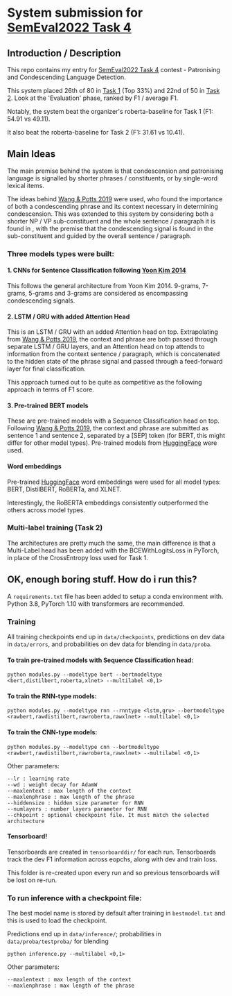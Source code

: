 # System submission for [SemEval2022 Task 4](https://sites.google.com/view/pcl-detection-semeval2022/)

## Introduction / Description

This repo contains my entry for [SemEval2022 Task 4](https://sites.google.com/view/pcl-detection-semeval2022/) contest - Patronising and Condescending Language Detection.

This system placed 26th of 80 in [Task 1](https://competitions.codalab.org/competitions/34344#results) (Top 33%) and 22nd of 50 in [Task 2](https://competitions.codalab.org/competitions/34344#results). Look at the 'Evaluation' phase, ranked by F1 / average F1.

Notably, the system beat the organizer's roberta-baseline for Task 1 (F1: 54.91 vs 49.11).

It also beat the roberta-baseline for Task 2 (F1: 31.61 vs 10.41).

## Main Ideas

The main premise behind the system is that condescension and patronising language is signalled by shorter phrases / constituents, or by single-word lexical items. 

The ideas behind [Wang & Potts 2019](https://arxiv.org/abs/1909.11272) were used, who found the importance of both a condescending phrase and its context necessary in determining condescension. This was extended to this system by considering both a shorter NP / VP sub-constituent and the whole sentence / paragraph it is found in , with the premise that the condescending signal is found in the sub-constituent and guided by the overall sentence / paragraph.

### Three models types were built:
#### 1. CNNs for Sentence Classification following [Yoon Kim 2014](https://arxiv.org/pdf/1408.5882.pdf)
This follows the general architecture from Yoon Kim 2014. 9-grams, 7-grams, 5-grams and 3-grams are considered as encompassing condescending signals. 

#### 2. LSTM / GRU with added Attention Head
This is an LSTM / GRU with an added Attention head on top. Extrapolating from [Wang & Potts 2019](https://arxiv.org/abs/1909.11272), the context and phrase are both passed through separate LSTM / GRU layers, and an Attention head on top attends to information from the context sentence / paragraph, which is concatenated to the hidden state of the phrase signal and passed through a feed-forward layer for final classification. 

This approach turned out to be quite as competitive as the following approach in terms of F1 score. 

#### 3. Pre-trained BERT models 
These are pre-trained models with a Sequence Classification head on top. Following [Wang & Potts 2019](https://arxiv.org/abs/1909.11272), the context and phrase are submitted as sentence 1 and sentence 2, separated by a [SEP] token (for BERT, this might differ for other model types). Pre-trained models from [HuggingFace](https://huggingface.co/) were used.


#### Word embeddings
Pre-trained [HuggingFace](https://huggingface.co/) word embeddings were used for all model types: BERT, DistilBERT, RoBERTa, and XLNET. 

Interestingly, the RoBERTA embeddings consistently outperformed the others across model types. 

### Multi-label training (Task 2)

The architectures are pretty much the same, the main difference is that a Multi-Label head has been added with the BCEWithLogitsLoss in PyTorch, in place of the CrossEntropy loss used for Task 1. 


## OK, enough boring stuff. How do i run this?

A ```requirements.txt``` file has been added to setup a conda environment with. Python 3.8, PyTorch 1.10 with transformers are recommended. 

### Training

All training checkpoints end up in ```data/checkpoints```, predictions on dev data in ```data/errors```, and probabilities on dev data for blending in ```data/proba```.

#### To train pre-trained models with Sequence Classification head:
```
python modules.py --modeltype bert --bertmodeltype <bert,distilbert,roberta,xlnet> --multilabel <0,1>
```

#### To train the RNN-type models:
```
python modules.py --modeltype rnn --rnntype <lstm,gru> --bertmodeltype <rawbert,rawdistilbert,rawroberta,rawxlnet> --multilabel <0,1>
```

#### To train the CNN-type models:
```
python modules.py --modeltype cnn --bertmodeltype <rawbert,rawdistilbert,rawroberta,rawxlnet> --multilabel <0,1>
```

Other parameters:
```
--lr : learning rate
--wd : weight decay for AdamW
--maxlentext : max length of the context
--maxlenphrase : max length of the phrase
--hiddensize : hidden size parameter for RNN
--numlayers : number layers parameter for RNN
--chkpoint : optional checkpoint file. It must match the selected architecture
```

#### Tensorboard!

Tensorboards are created in ```tensorboarddir/``` for each run. Tensorboards track the dev F1 information across eopchs, along with dev and train loss. 

This folder is re-created upon every run and so previous tensorboards will be lost on re-run. 


### To run inference with a checkpoint file:

The best model name is stored by default after training in ```bestmodel.txt``` and this is used to load the checkpoint. 

Predictions end up in ```data/inference/```; probabilities in ```data/proba/testproba/``` for blending

```
python inference.py --multilabel <0,1>
```

Other parameters:
```
--maxlentext : max length of the context
--maxlenphrase : max length of the phrase
```






